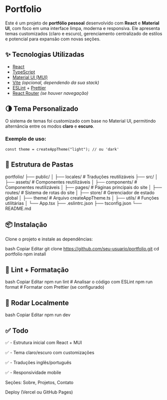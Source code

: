 # Portfolio

Este é um projeto de **portfólio pessoal** desenvolvido com **React** e **Material UI**, com foco em uma interface limpa, moderna e responsiva. Ele apresenta temas customizados (claro e escuro), gerenciamento centralizado de estilos e potencial para expansão com novas seções.

## ✨ Tecnologias Utilizadas

- [React](https://reactjs.org/)
- [TypeScript](https://www.typescriptlang.org/)
- [Material UI (MUI)](https://mui.com/)
- [Vite](https://vitejs.dev/) _(opcional, dependendo da sua stack)_
- [ESLint](https://eslint.org/) + [Prettier](https://prettier.io/)
- [React Router](https://reactrouter.com/) _(se houver navegação)_

## 🌗 Tema Personalizado

O sistema de temas foi customizado com base no Material UI, permitindo alternância entre os modos **claro** e **escuro**.

### Exemplo de uso:

```tsx
const theme = createAppTheme("light"); // ou 'dark'
```

## 📁 Estrutura de Pastas

portfolio/
├── public/
│ ├── locales/ # Traduções reutilizáveis
├── src/
│ ├── assets/ # Componentes reutilizáveis
│ ├── components/ # Componentes reutilizáveis
│ ├── pages/ # Páginas principais do site
│ ├── routes/ # Sistema de rotas do site
│ ├── store/ # Gerenciador de estado global
│ ├── theme/ # Arquivo createAppTheme.ts
│ ├── utils/ # Funções utilitárias
│ └── App.tsx
├── .eslintrc.json
├── tsconfig.json
└── README.md

## 📦 Instalação

Clone o projeto e instale as dependências:

bash
Copiar
Editar
git clone https://github.com/seu-usuario/portfolio.git
cd portfolio
npm install

## 🧪 Lint + Formatação

bash
Copiar
Editar
npm run lint # Analisar o código com ESLint
npm run format # Formatar com Prettier (se configurado)

## 🚀 Rodar Localmente

bash
Copiar
Editar
npm run dev

## ✅ Todo

✅ - Estrutura inicial com React + MUI

✅ - Tema claro/escuro com customizações

✅ - Traduções inglês/português

✅ - Responsividade mobile

Seções: Sobre, Projetos, Contato

Deploy (Vercel ou GitHub Pages)
